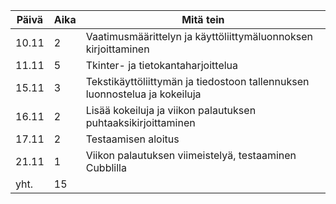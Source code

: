 | **Päivä** | **Aika** | **Mitä tein** |
| --------- | -------- | ------------- |
| 10.11 | 2 | Vaatimusmäärittelyn ja käyttöliittymäluonnoksen kirjoittaminen |
| 11.11 | 5 | Tkinter- ja tietokantaharjoittelua
| 15.11 | 3 | Tekstikäyttöliittymän ja tiedostoon tallennuksen  luonnostelua ja kokeiluja
| 16.11 | 2 | Lisää kokeiluja ja viikon palautuksen puhtaaksikirjoittaminen
| 17.11 | 2 | Testaamisen aloitus
| 21.11 | 1 | Viikon palautuksen viimeistelyä, testaaminen Cubblilla
| yht.  |15 | 
